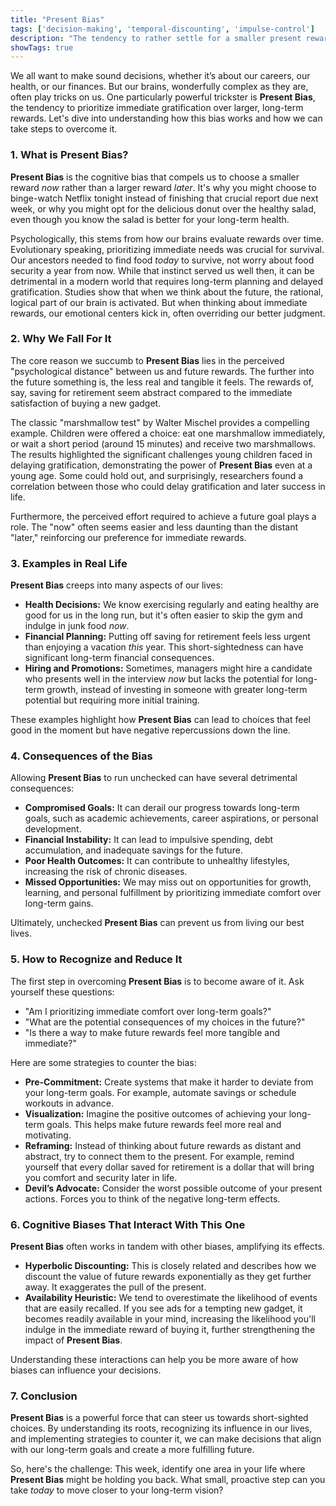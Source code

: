 ```yaml
---
title: "Present Bias"
tags: ['decision-making', 'temporal-discounting', 'impulse-control']
description: "The tendency to rather settle for a smaller present reward than to wait for a larger future reward."
showTags: true
---
```



We all want to make sound decisions, whether it’s about our careers, our health, or our finances. But our brains, wonderfully complex as they are, often play tricks on us. One particularly powerful trickster is **Present Bias**, the tendency to prioritize immediate gratification over larger, long-term rewards. Let's dive into understanding how this bias works and how we can take steps to overcome it.

### 1. What is Present Bias?

**Present Bias** is the cognitive bias that compels us to choose a smaller reward *now* rather than a larger reward *later*. It's why you might choose to binge-watch Netflix tonight instead of finishing that crucial report due next week, or why you might opt for the delicious donut over the healthy salad, even though you know the salad is better for your long-term health.

Psychologically, this stems from how our brains evaluate rewards over time. Evolutionary speaking, prioritizing immediate needs was crucial for survival. Our ancestors needed to find food *today* to survive, not worry about food security a year from now. While that instinct served us well then, it can be detrimental in a modern world that requires long-term planning and delayed gratification. Studies show that when we think about the future, the rational, logical part of our brain is activated. But when thinking about immediate rewards, our emotional centers kick in, often overriding our better judgment.

### 2. Why We Fall For It

The core reason we succumb to **Present Bias** lies in the perceived "psychological distance" between us and future rewards. The further into the future something is, the less real and tangible it feels. The rewards of, say, saving for retirement seem abstract compared to the immediate satisfaction of buying a new gadget.

The classic "marshmallow test" by Walter Mischel provides a compelling example. Children were offered a choice: eat one marshmallow immediately, or wait a short period (around 15 minutes) and receive two marshmallows. The results highlighted the significant challenges young children faced in delaying gratification, demonstrating the power of **Present Bias** even at a young age. Some could hold out, and surprisingly, researchers found a correlation between those who could delay gratification and later success in life.

Furthermore, the perceived effort required to achieve a future goal plays a role. The "now" often seems easier and less daunting than the distant "later," reinforcing our preference for immediate rewards.

### 3. Examples in Real Life

**Present Bias** creeps into many aspects of our lives:

*   **Health Decisions:** We know exercising regularly and eating healthy are good for us in the long run, but it's often easier to skip the gym and indulge in junk food *now*.
*   **Financial Planning:** Putting off saving for retirement feels less urgent than enjoying a vacation *this* year. This short-sightedness can have significant long-term financial consequences.
*   **Hiring and Promotions:** Sometimes, managers might hire a candidate who presents well in the interview *now* but lacks the potential for long-term growth, instead of investing in someone with greater long-term potential but requiring more initial training.

These examples highlight how **Present Bias** can lead to choices that feel good in the moment but have negative repercussions down the line.

### 4. Consequences of the Bias

Allowing **Present Bias** to run unchecked can have several detrimental consequences:

*   **Compromised Goals:** It can derail our progress towards long-term goals, such as academic achievements, career aspirations, or personal development.
*   **Financial Instability:** It can lead to impulsive spending, debt accumulation, and inadequate savings for the future.
*   **Poor Health Outcomes:** It can contribute to unhealthy lifestyles, increasing the risk of chronic diseases.
*   **Missed Opportunities:** We may miss out on opportunities for growth, learning, and personal fulfillment by prioritizing immediate comfort over long-term gains.

Ultimately, unchecked **Present Bias** can prevent us from living our best lives.

### 5. How to Recognize and Reduce It

The first step in overcoming **Present Bias** is to become aware of it. Ask yourself these questions:

*   "Am I prioritizing immediate comfort over long-term goals?"
*   "What are the potential consequences of my choices in the future?"
*   "Is there a way to make future rewards feel more tangible and immediate?"

Here are some strategies to counter the bias:

*   **Pre-Commitment:** Create systems that make it harder to deviate from your long-term goals. For example, automate savings or schedule workouts in advance.
*   **Visualization:** Imagine the positive outcomes of achieving your long-term goals. This helps make future rewards feel more real and motivating.
*   **Reframing:** Instead of thinking about future rewards as distant and abstract, try to connect them to the present. For example, remind yourself that every dollar saved for retirement is a dollar that will bring you comfort and security later in life.
*   **Devil’s Advocate:** Consider the worst possible outcome of your present actions. Forces you to think of the negative long-term effects.

### 6. Cognitive Biases That Interact With This One

**Present Bias** often works in tandem with other biases, amplifying its effects.

*   **Hyperbolic Discounting:** This is closely related and describes how we discount the value of future rewards exponentially as they get further away. It exaggerates the pull of the present.
*   **Availability Heuristic:** We tend to overestimate the likelihood of events that are easily recalled. If you see ads for a tempting new gadget, it becomes readily available in your mind, increasing the likelihood you'll indulge in the immediate reward of buying it, further strengthening the impact of **Present Bias**.

Understanding these interactions can help you be more aware of how biases can influence your decisions.

### 7. Conclusion

**Present Bias** is a powerful force that can steer us towards short-sighted choices. By understanding its roots, recognizing its influence in our lives, and implementing strategies to counter it, we can make decisions that align with our long-term goals and create a more fulfilling future.

So, here's the challenge: This week, identify one area in your life where **Present Bias** might be holding you back. What small, proactive step can you take *today* to move closer to your long-term vision?

